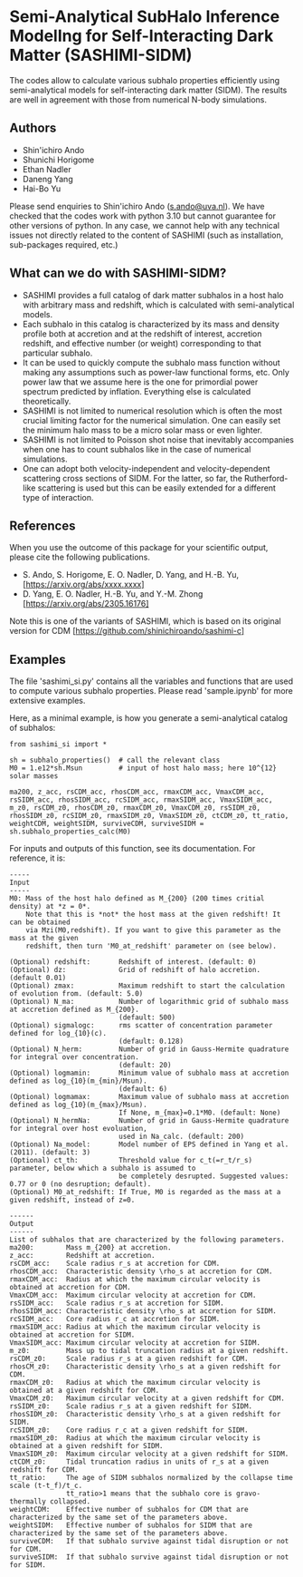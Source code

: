# Semi-Analytical SubHalo Inference ModelIng for Self-Interacting Dark Matter (SASHIMI-SIDM)

The codes allow to calculate various subhalo properties efficiently using semi-analytical models for self-interacting dark matter (SIDM). The results are well in agreement with those from numerical N-body simulations.

## Authors

- Shin'ichiro Ando
- Shunichi Horigome
- Ethan Nadler
- Daneng Yang
- Hai-Bo Yu

Please send enquiries to Shin'ichiro Ando (s.ando@uva.nl). We have checked that the codes work with python 3.10 but cannot guarantee for other versions of python. In any case, we cannot help with any technical issues not directly related to the content of SASHIMI (such as installation, sub-packages required, etc.)

## What can we do with SASHIMI-SIDM?

- SASHIMI provides a full catalog of dark matter subhalos in a host halo with arbitrary mass and redshift, which is calculated with semi-analytical models.
- Each subhalo in this catalog is characterized by its mass and density profile both at accretion and at the redshift of interest, accretion redshift, and effective number (or weight) corresponding to that particular subhalo.
- It can be used to quickly compute the subhalo mass function without making any assumptions such as power-law functional forms, etc. Only power law that we assume here is the one for primordial power spectrum predicted by inflation. Everything else is calculated theoretically.
- SASHIMI is not limited to numerical resolution which is often the most crucial limiting factor for the numerical simulation. One can easily set the minimum halo mass to be a micro solar mass or even lighter.
- SASHIMI is not limited to Poisson shot noise that inevitably accompanies when one has to count subhalos like in the case of numerical simulations.
- One can adopt both velocity-independent and velocity-dependent scattering cross sections of SIDM. For the latter, so far, the Rutherford-like scattering is used but this can be easily extended for a different type of interaction.

## References

When you use the outcome of this package for your scientific output, please cite the following publications.

- S. Ando, S. Horigome, E. O. Nadler, D. Yang, and H.-B. Yu, [https://arxiv.org/abs/xxxx.xxxx]
- D. Yang, E. O. Nadler, H.-B. Yu, and Y.-M. Zhong [https://arxiv.org/abs/2305.16176]


Note this is one of the variants of SASHIMI, which is based on its original version for CDM [https://github.com/shinichiroando/sashimi-c]


## Examples

The file 'sashimi_si.py' contains all the variables and functions that are used to compute various subhalo properties. Please read 'sample.ipynb' for more extensive examples.

Here, as a minimal example, is how you generate a semi-analytical catalog of subhalos:

```
from sashimi_si import *

sh = subhalo_properties()  # call the relevant class
M0 = 1.e12*sh.Msun         # input of host halo mass; here 10^{12} solar masses

ma200, z_acc, rsCDM_acc, rhosCDM_acc, rmaxCDM_acc, VmaxCDM_acc, rsSIDM_acc, rhosSIDM_acc, rcSIDM_acc, rmaxSIDM_acc, VmaxSIDM_acc, m_z0, rsCDM_z0, rhosCDM_z0, rmaxCDM_z0, VmaxCDM_z0, rsSIDM_z0, rhosSIDM_z0, rcSIDM_z0, rmaxSIDM_z0, VmaxSIDM_z0, ctCDM_z0, tt_ratio, weightCDM, weightSIDM, surviveCDM, surviveSIDM = sh.subhalo_properties_calc(M0)
```

For inputs and outputs of this function, see its documentation. For reference, it is:

```
-----
Input
-----
M0: Mass of the host halo defined as M_{200} (200 times critial density) at *z = 0*.
    Note that this is *not* the host mass at the given redshift! It can be obtained
    via Mzi(M0,redshift). If you want to give this parameter as the mass at the given
    redshift, then turn 'M0_at_redshift' parameter on (see below).
        
(Optional) redshift:       Redshift of interest. (default: 0)
(Optional) dz:             Grid of redshift of halo accretion. (default 0.01)
(Optional) zmax:           Maximum redshift to start the calculation of evolution from. (default: 5.0)
(Optional) N_ma:           Number of logarithmic grid of subhalo mass at accretion defined as M_{200}.
                           (default: 500)
(Optional) sigmalogc:      rms scatter of concentration parameter defined for log_{10}(c).
                           (default: 0.128)
(Optional) N_herm:         Number of grid in Gauss-Hermite quadrature for integral over concentration.
                           (default: 20)
(Optional) logmamin:       Minimum value of subhalo mass at accretion defined as log_{10}(m_{min}/Msun). 
                           (default: 6)
(Optional) logmamax:       Maximum value of subhalo mass at accretion defined as log_{10}(m_{max}/Msun).
                           If None, m_{max}=0.1*M0. (default: None)
(Optional) N_hermNa:       Number of grid in Gauss-Hermite quadrature for integral over host evoluation, 
                           used in Na_calc. (default: 200)
(Optional) Na_model:       Model number of EPS defined in Yang et al. (2011). (default: 3)
(Optional) ct_th:          Threshold value for c_t(=r_t/r_s) parameter, below which a subhalo is assumed to
                           be completely desrupted. Suggested values: 0.77 or 0 (no desruption; default).
(Optional) M0_at_redshift: If True, M0 is regarded as the mass at a given redshift, instead of z=0.
        
------
Output
------
List of subhalos that are characterized by the following parameters.
ma200:        Mass m_{200} at accretion.
z_acc:        Redshift at accretion.
rsCDM_acc:    Scale radius r_s at accretion for CDM.
rhosCDM_acc:  Characteristic density \rho_s at accretion for CDM.
rmaxCDM_acc:  Radius at which the maximum circular velocity is obtained at accretion for CDM.
VmaxCDM_acc:  Maximum circular velocity at accretion for CDM.
rsSIDM_acc:   Scale radius r_s at accretion for SIDM.
rhosSIDM_acc: Characteristic density \rho_s at accretion for SIDM.
rcSIDM_acc:   Core radius r_c at accretion for SIDM.
rmaxSIDM_acc: Radius at which the maximum circular velocity is obtained at accretion for SIDM.
VmaxSIDM_acc: Maximum circular velocity at accretion for SIDM.
m_z0:         Mass up to tidal truncation radius at a given redshift.
rsCDM_z0:     Scale radius r_s at a given redshift for CDM.
rhosCM_z0:    Characteristic density \rho_s at a given redshift for CDM.
rmaxCDM_z0:   Radius at which the maximum circular velocity is obtained at a given redshift for CDM.
VmaxCDM_z0:   Maximum circular velocity at a given redshift for CDM.
rsSIDM_z0:    Scale radius r_s at a given redshift for SIDM.
rhosSIDM_z0:  Characteristic density \rho_s at a given redshift for SIDM.
rcSIDM_z0:    Core radius r_c at a given redshift for SIDM.
rmaxSIDM_z0:  Radius at which the maximum circular velocity is obtained at a given redshift for SIDM.
VmaxSIDM_z0:  Maximum circular velocity at a given redshift for SIDM.
ctCDM_z0:     Tidal truncation radius in units of r_s at a given redshift for CDM.
tt_ratio:     The age of SIDM subhalos normalized by the collapse time scale (t-t_f)/t_c. 
              tt_ratio>1 means that the subhalo core is gravo-thermally collapsed.
weightCDM:    Effective number of subhalos for CDM that are characterized by the same set of the parameters above.
weightSIDM:   Effective number of subhalos for SIDM that are characterized by the same set of the parameters above.
surviveCDM:   If that subhalo survive against tidal disruption or not for CDM.
surviveSIDM:  If that subhalo survive against tidal disruption or not for SIDM.
```

